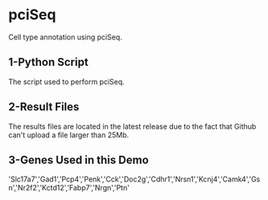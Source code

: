 # pciSeq
Cell type annotation using pciSeq.

## 1-Python Script
The script used to perform pciSeq.

## 2-Result Files
The results files are located in the latest release due to the fact that Github can't upload a file larger than 25Mb.

## 3-Genes Used in this Demo
'Slc17a7','Gad1','Pcp4','Penk','Cck','Doc2g','Cdhr1','Nrsn1','Kcnj4','Camk4','Gsn','Nr2f2','Kctd12','Fabp7','Nrgn','Ptn'
